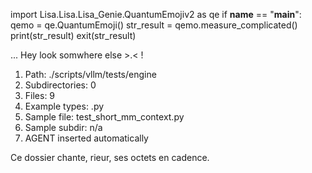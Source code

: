 
import Lisa.Lisa.Lisa_Genie.QuantumEmojiv2 as qe
if __name__ == "__main__":
  qemo = qe.QuantumEmoji()
  str_result = qemo.measure_complicated()
  print(str_result)
  exit(str_result)

... Hey look somwhere else >.< !

1. Path: ./scripts/vllm/tests/engine
2. Subdirectories: 0
3. Files: 9
4. Example types: .py
5. Sample file: test_short_mm_context.py
6. Sample subdir: n/a
7. AGENT inserted automatically

Ce dossier chante, rieur, ses octets en cadence.
